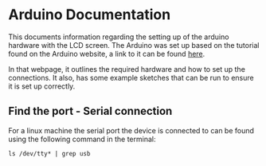 # Arduino Documentation
This documents information regarding the setting up of the arduino hardware 
with the LCD screen. The Arduino was set up based on the tutorial found on 
the Arduino website, a link to it can be found 
[here](https://www.arduino.cc/en/Tutorial/LibraryExamples/HelloWorld).

In that webpage, it outlines the required hardware and how to set up the 
connections. It also, has some example sketches that can be run to ensure it 
is set up correctly. 

## Find the port - Serial connection
For a linux machine the serial port the device is connected to can be found 
using the following command in the terminal:
```
ls /dev/tty* | grep usb
```